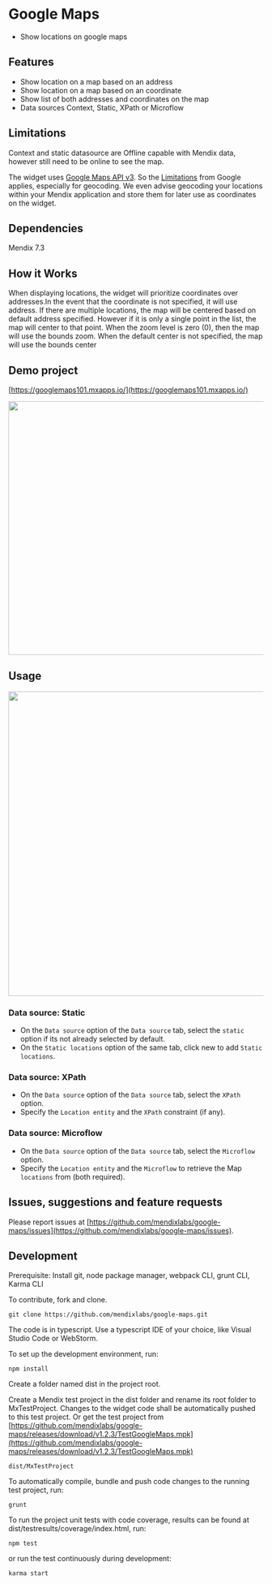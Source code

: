 # Google Maps
* Show locations on google maps

## Features
* Show location on a map based on an address
* Show location on a map based on an coordinate
* Show list of both addresses and coordinates on the map
* Data sources Context, Static, XPath or Microflow

## Limitations
Context and static datasource are Offline capable with Mendix data, however still need to be online to see the map.

The widget uses [Google Maps API v3](https://developers.google.com/maps/). So the [Limitations](https://developers.google.com/maps/premium/usage-limits)
from Google applies, especially for geocoding. We even advise geocoding your locations within your
Mendix application and store them for later use as coordinates on the widget.

## Dependencies
Mendix 7.3

## How it Works
When displaying locations, the widget will prioritize coordinates over addresses.In the event that 
the coordinate is not specified, it will use address.
If there are multiple locations, the map will be centered based on default address specified.
However if it is only a single point in the list, the map will center to that point.
When the zoom level is zero (0), then the map will use the bounds zoom.
When the default center is not specified, the map will use the bounds center

## Demo project

[https://googlemaps101.mxapps.io/](https://googlemaps101.mxapps.io/)

<img src="https://raw.githubusercontent.com/mendixlabs/google-maps/v1.2.3/assets/usage.png" width="900px" height="500px" />

## Usage
<img src="https://raw.githubusercontent.com/mendixlabs/google-maps/v1.2.3/assets/setup.png" width="900px" height="600px" />

 ### Data source: Static
 - On the `Data source` option of the `Data source` tab, select the `static` option if its not already selected by default.
 - On the `Static locations` option of the same tab, click new to add `Static locations`.
 
 ### Data source: XPath
 - On the `Data source` option of the `Data source` tab, select the `XPath` option.
 - Specify the `Location entity` and the `XPath` constraint (if any).
 
 ### Data source: Microflow
  - On the `Data source` option of the `Data source` tab, select the `Microflow` option.
  - Specify the `Location entity` and the `Microflow` to retrieve the Map `locations` from (both required).

## Issues, suggestions and feature requests
Please report issues at [https://github.com/mendixlabs/google-maps/issues](https://github.com/mendixlabs/google-maps/issues).


## Development
Prerequisite: Install git, node package manager, webpack CLI, grunt CLI, Karma CLI

To contribute, fork and clone.

    git clone https://github.com/mendixlabs/google-maps.git

The code is in typescript. Use a typescript IDE of your choice, like Visual Studio Code or WebStorm.

To set up the development environment, run:

    npm install

Create a folder named dist in the project root.

Create a Mendix test project in the dist folder and rename its root folder to MxTestProject. Changes to the widget code shall be automatically pushed to this test project. Or get the test project from [https://github.com/mendixlabs/google-maps/releases/download/v1.2.3/TestGoogleMaps.mpk](https://github.com/mendixlabs/google-maps/releases/download/v1.2.3/TestGoogleMaps.mpk)

    dist/MxTestProject

To automatically compile, bundle and push code changes to the running test project, run:

    grunt

To run the project unit tests with code coverage, results can be found at dist/testresults/coverage/index.html, run:

    npm test

or run the test continuously during development:

    karma start
